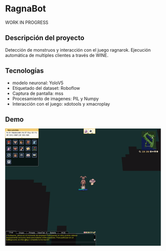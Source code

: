﻿# RagnaBot
WORK IN PROGRESS
## Descripción del proyecto
Detección de monstruos y interacción con el juego ragnarok. Ejecución automática de multiples clientes a través de WINE.

## Tecnologías
- modelo neuronal: YoloV5
- Etiquetado del dataset: Roboflow
- Captura de pantalla: mss
- Procesamiento de imagenes: PIL y Numpy
- Interacción con el juego: xdotools y xmacroplay

## Demo
![Alt Text](imagenes/actuacion.gif)